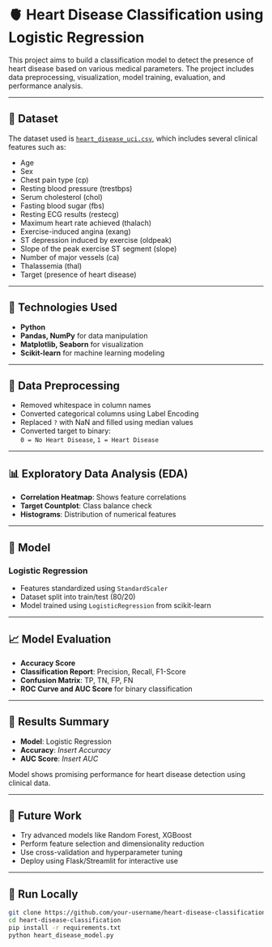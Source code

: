 # 🫀 Heart Disease Classification using Logistic Regression

This project aims to build a classification model to detect the presence of heart disease based on various medical parameters. The project includes data preprocessing, visualization, model training, evaluation, and performance analysis.

---

## 📁 Dataset

The dataset used is [`heart_disease_uci.csv`](./heart_disease_uci.csv), which includes several clinical features such as:

- Age
- Sex
- Chest pain type (cp)
- Resting blood pressure (trestbps)
- Serum cholesterol (chol)
- Fasting blood sugar (fbs)
- Resting ECG results (restecg)
- Maximum heart rate achieved (thalach)
- Exercise-induced angina (exang)
- ST depression induced by exercise (oldpeak)
- Slope of the peak exercise ST segment (slope)
- Number of major vessels (ca)
- Thalassemia (thal)
- Target (presence of heart disease)

---

## 🧪 Technologies Used

- **Python**
- **Pandas, NumPy** for data manipulation
- **Matplotlib, Seaborn** for visualization
- **Scikit-learn** for machine learning modeling

---

## 🧼 Data Preprocessing

- Removed whitespace in column names
- Converted categorical columns using Label Encoding
- Replaced `?` with NaN and filled using median values
- Converted target to binary:  
  `0 = No Heart Disease`, `1 = Heart Disease`

---

## 📊 Exploratory Data Analysis (EDA)

- **Correlation Heatmap**: Shows feature correlations  
- **Target Countplot**: Class balance check  
- **Histograms**: Distribution of numerical features

---

## 🧠 Model

### Logistic Regression

- Features standardized using `StandardScaler`
- Dataset split into train/test (80/20)
- Model trained using `LogisticRegression` from scikit-learn

---

## 📈 Model Evaluation

- **Accuracy Score**
- **Classification Report**: Precision, Recall, F1-Score
- **Confusion Matrix**: TP, TN, FP, FN
- **ROC Curve and AUC Score** for binary classification

---

## 📌 Results Summary

- **Model**: Logistic Regression  
- **Accuracy**: _Insert Accuracy_  
- **AUC Score**: _Insert AUC_  

Model shows promising performance for heart disease detection using clinical data.

---

## 📍 Future Work

- Try advanced models like Random Forest, XGBoost
- Perform feature selection and dimensionality reduction
- Use cross-validation and hyperparameter tuning
- Deploy using Flask/Streamlit for interactive use

---

## 📂 Run Locally

```bash
git clone https://github.com/your-username/heart-disease-classification.git
cd heart-disease-classification
pip install -r requirements.txt
python heart_disease_model.py
